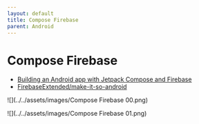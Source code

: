 ```yaml
---
layout: default
title: Compose Firebase
parent: Android
---
```


# Compose Firebase

- [Building an Android app with Jetpack Compose and Firebase](https://firebase.blog/posts/2022/04/building-an-app-android-jetpack-compose-firebase)
- [FirebaseExtended/make-it-so-android](https://github.com/FirebaseExtended/make-it-so-android)

![](../../assets/images/Compose Firebase 00.png)

![](../../assets/images/Compose Firebase 01.png)





